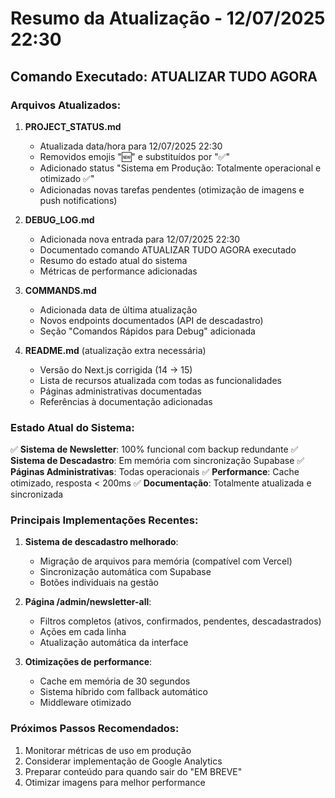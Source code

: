 # Resumo da Atualização - 12/07/2025 22:30

## Comando Executado: ATUALIZAR TUDO AGORA

### Arquivos Atualizados:

1. **PROJECT_STATUS.md**
   - Atualizada data/hora para 12/07/2025 22:30
   - Removidos emojis "🆕" e substituídos por "✅"
   - Adicionado status "Sistema em Produção: Totalmente operacional e otimizado ✅"
   - Adicionadas novas tarefas pendentes (otimização de imagens e push notifications)

2. **DEBUG_LOG.md**
   - Adicionada nova entrada para 12/07/2025 22:30
   - Documentado comando ATUALIZAR TUDO AGORA executado
   - Resumo do estado atual do sistema
   - Métricas de performance adicionadas

3. **COMMANDS.md**
   - Adicionada data de última atualização
   - Novos endpoints documentados (API de descadastro)
   - Seção "Comandos Rápidos para Debug" adicionada

4. **README.md** (atualização extra necessária)
   - Versão do Next.js corrigida (14 → 15)
   - Lista de recursos atualizada com todas as funcionalidades
   - Páginas administrativas documentadas
   - Referências à documentação adicionadas

### Estado Atual do Sistema:

✅ **Sistema de Newsletter**: 100% funcional com backup redundante
✅ **Sistema de Descadastro**: Em memória com sincronização Supabase
✅ **Páginas Administrativas**: Todas operacionais
✅ **Performance**: Cache otimizado, resposta < 200ms
✅ **Documentação**: Totalmente atualizada e sincronizada

### Principais Implementações Recentes:

1. **Sistema de descadastro melhorado**:
   - Migração de arquivos para memória (compatível com Vercel)
   - Sincronização automática com Supabase
   - Botões individuais na gestão

2. **Página /admin/newsletter-all**:
   - Filtros completos (ativos, confirmados, pendentes, descadastrados)
   - Ações em cada linha
   - Atualização automática da interface

3. **Otimizações de performance**:
   - Cache em memória de 30 segundos
   - Sistema híbrido com fallback automático
   - Middleware otimizado

### Próximos Passos Recomendados:

1. Monitorar métricas de uso em produção
2. Considerar implementação de Google Analytics
3. Preparar conteúdo para quando sair do "EM BREVE"
4. Otimizar imagens para melhor performance